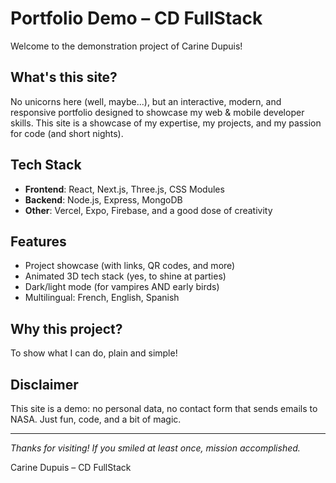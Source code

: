 # Portfolio Demo – CD FullStack

Welcome to the demonstration project of Carine Dupuis!

## What's this site?

No unicorns here (well, maybe...), but an interactive, modern, and responsive portfolio designed to showcase my web & mobile developer skills. This site is a showcase of my expertise, my projects, and my passion for code (and short nights).

## Tech Stack

- **Frontend**: React, Next.js, Three.js, CSS Modules
- **Backend**: Node.js, Express, MongoDB
- **Other**: Vercel, Expo, Firebase, and a good dose of creativity

## Features

- Project showcase (with links, QR codes, and more)
- Animated 3D tech stack (yes, to shine at parties)
- Dark/light mode (for vampires AND early birds)
- Multilingual: French, English, Spanish

## Why this project?

To show what I can do, plain and simple!

## Disclaimer

This site is a demo: no personal data, no contact form that sends emails to NASA. Just fun, code, and a bit of magic.

---

_Thanks for visiting! If you smiled at least once, mission accomplished._

Carine Dupuis – CD FullStack
